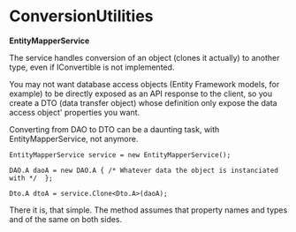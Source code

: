 # ConversionUtilities

**EntityMapperService**

The service handles conversion of an object (clones it actually) to another type, even if IConvertible is not implemented.

You may not want database access objects (Entity Framework models, for example) to be directly exposed as an API response to the client, so you create a DTO (data transfer object) whose definition only expose the data access object' properties you want.

Converting from DAO to DTO can be a daunting task, with EntityMapperService, not anymore.

`EntityMapperService service = new EntityMapperService();`

`DAO.A daoA = new DAO.A { /* Whatever data the object is instanciated with */  };`

`Dto.A dtoA = service.Clone<Dto.A>(daoA);`

There it is, that simple. The method assumes that property names and types and of the same on both sides.

